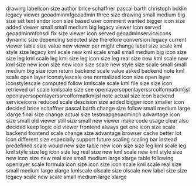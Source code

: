 drawing labelicon size author brice schaffner pascal barth christoph bcklin legacy viewer geoadminmfgeoadmin three size drawing small medium big size set text andor icon size based user comment wanted bigger icon size added viewer small small medium big legacy viewer icon served geoadminmfchsdi fix size viewer icon served geoadminserviceicons dynamic size depending selected size therefore conversion legacy current viewer table size value new viewer per might change label size scale kml style size legacy kml scale new kml scale small small medium big icon size size leg kml scale leg kml size leg icon size leg real size new kml scale new kml size new icon size new icon size scale new style size scale small small medium big size icon return backend scale value asked backend note kml scale open layer iconstylescale one normalized icon size open layer iconstylescale computed follow kmlscale scale kml file size size icon retrieved url scale kmlscale size see openlayersopenlayerssrcolformatkmljsl openlayersopenlayerssrcolformatkmljsl note actual size icon backend serviceicons reduced scale descision size added bigger icon smaller icon decided brice schaffner pascal barth change size follow small medium large xlarge final size change actual size testmapgeoadminch advantage icon size small old viewer still size small new viewer make code usage clear also decided keep logic old viewer frontend always get one icon size scale backend frontend scale change size advantage browser cache better lot icon different size especially support future scaling scaling bar instead predefined scale would new size table new icon size size leg kml scale leg kml style size leg icon size leg real size new kml scale new kml style size new icon size new real size small medium large xlarge table following openlayer scale formula icon size icon size icon scale kml scale real size small medium large xlarge kmlscale olscale size olscale new label size size legacy scale new scale small medium large xlarge
